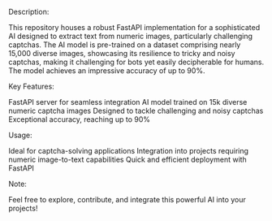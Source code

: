 Description:

This repository houses a robust FastAPI implementation for a sophisticated AI designed to extract text from numeric images, particularly challenging captchas.
The AI model is pre-trained on a dataset comprising nearly 15,000 diverse images, showcasing its resilience to tricky and noisy captchas, making it challenging for bots yet easily decipherable for humans.
The model achieves an impressive accuracy of up to 90%.

Key Features:

FastAPI server for seamless integration
AI model trained on 15k diverse numeric captcha images
Designed to tackle challenging and noisy captchas
Exceptional accuracy, reaching up to 90%

Usage:

Ideal for captcha-solving applications
Integration into projects requiring numeric image-to-text capabilities
Quick and efficient deployment with FastAPI

Note:

Feel free to explore, contribute, and integrate this powerful AI into your projects!

